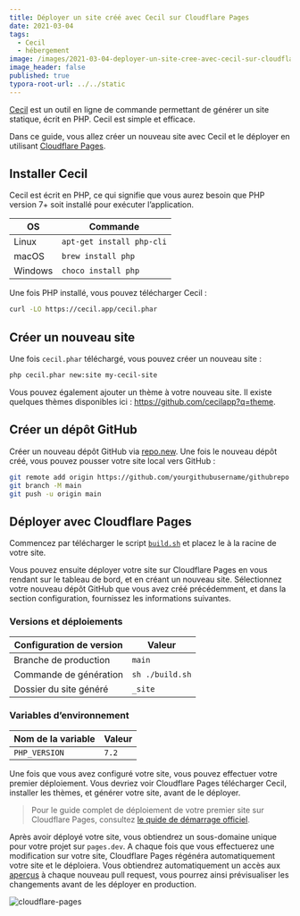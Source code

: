 ```yaml
---
title: Déployer un site créé avec Cecil sur Cloudflare Pages
date: 2021-03-04
tags:
  - Cecil
  - hébergement
image: /images/2021-03-04-deployer-un-site-cree-avec-cecil-sur-cloudflare-pages/twitter-shared-link-18.png
image_header: false
published: true
typora-root-url: ../../static
---
```


[Cecil](https://cecil.app/) est un outil en ligne de commande permettant de générer un site statique, écrit en PHP. Cecil est simple et efficace.

Dans ce guide, vous allez créer un nouveau site avec Cecil et le déployer en utilisant [Cloudflare Pages](https://pages.cloudflare.com).
<!-- break -->
## Installer Cecil

Cecil est écrit en PHP, ce qui signifie que vous aurez besoin que PHP version 7+ soit installé pour exécuter l’application.

| OS      | Commande                  |
| ------- | ------------------------- |
| Linux   | `apt-get install php-cli` |
| macOS   | `brew install php`        |
| Windows | `choco install php`       |

Une fois PHP installé, vous pouvez télécharger Cecil :

```bash
curl -LO https://cecil.app/cecil.phar
```

## Créer un nouveau site

Une fois `cecil.phar` téléchargé, vous pouvez créer un nouveau site :

```bash
php cecil.phar new:site my-cecil-site
```

Vous pouvez également ajouter un thème à votre nouveau site. Il existe quelques thèmes disponibles ici : https://github.com/cecilapp?q=theme.

## Créer un dépôt GitHub

Créer un nouveau dépôt GitHub via [repo.new](https://repo.new). Une fois le nouveau dépôt créé, vous pouvez pousser votre site local vers GitHub :

```bash
git remote add origin https://github.com/yourgithubusername/githubrepo
git branch -M main
git push -u origin main
```

## Déployer avec Cloudflare Pages

Commencez par télécharger le script [`build.sh`](https://gist.githubusercontent.com/Narno/6b2aa9e6b25581c96435e9296efe0c0e/raw/build.sh) et placez le à la racine de votre site.

Vous pouvez ensuite déployer votre site sur Cloudflare Pages en vous rendant sur le tableau de bord, et en créant un nouveau site. Sélectionnez votre nouveau dépôt GitHub que vous avez créé précédemment, et dans la section configuration, fournissez les informations suivantes.

### Versions et déploiements

| Configuration de version | Valeur |
| ----------------------- | ------- |
| Branche de production   | `main`  |
| Commande de génération  | `sh ./build.sh` |
| Dossier du site généré | `_site` |

### Variables d’environnement

| Nom de la variable | Valeur |
| ------------------ | ------ |
| `PHP_VERSION`      | `7.2`  |

Une fois que vous avez configuré votre site, vous pouvez effectuer votre premier déploiement. Vous devriez voir Cloudflare Pages télécharger Cecil, installer les thèmes, et générer votre site, avant de le déployer.

> Pour le guide complet de déploiement de votre premier site sur Cloudflare Pages, consultez [le quide de démarrage officiel](https://developers.cloudflare.com/pages/getting-started).

Après avoir déployé votre site, vous obtiendrez un sous-domaine unique pour votre projet sur `pages.dev`. A chaque fois que vous effectuerez une modification sur votre site, Cloudflare Pages régénéra automatiquement votre site et le déploiera. Vous obtiendrez automatiquement un accès aux [aperçus](https://developers.cloudflare.com/pages/platform/preview-deployments) à chaque nouveau pull request, vous pourrez ainsi prévisualiser les changements avant de les déployer en production.

![cloudflare-pages](/images/2021-03-04-deployer-un-site-cree-avec-cecil-sur-cloudflare-pages/cloudflare-pages.png)
